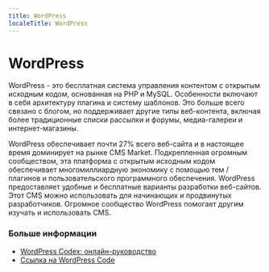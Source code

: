 ```yaml
---
title: WordPress
localeTitle: WordPress
---
```

# WordPress

WordPress - это бесплатная система управления контентом с открытым исходным кодом, основанная на PHP и MySQL. Особенности включают в себя архитектуру плагина и систему шаблонов. Это больше всего связано с блогом, но поддерживает другие типы веб-контента, включая более традиционные списки рассылки и форумы, медиа-галереи и интернет-магазины.

WordPress обеспечивает почти 27% всего веб-сайта и в настоящее время доминирует на рынке CMS Market. Подкрепленная огромным сообществом, эта платформа с открытым исходным кодом обеспечивает многомиллиардную экономику с помощью тем / плагинов и пользовательского программного обеспечения.
WordPress предоставляет удобные и бесплатные варианты разработки веб-сайтов. Этот CMS можно использовать для начинающих и продвинутых разработчиков. Огромное сообщество WordPress помогает другим изучать и использовать CMS.

### Больше информации

*   [WordPress Codex: онлайн-руководство](https://codex.wordpress.org/)
*   [Ссылка на WordPress Code](https://developer.wordpress.org/reference/)
